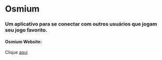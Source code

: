 # Osmium
### Um aplicativo para se conectar com outros usuários que jogam seu jogo favorito. 
#### Osmium Website:
Clique [aqui](jaoafonsokkj.github.io)
